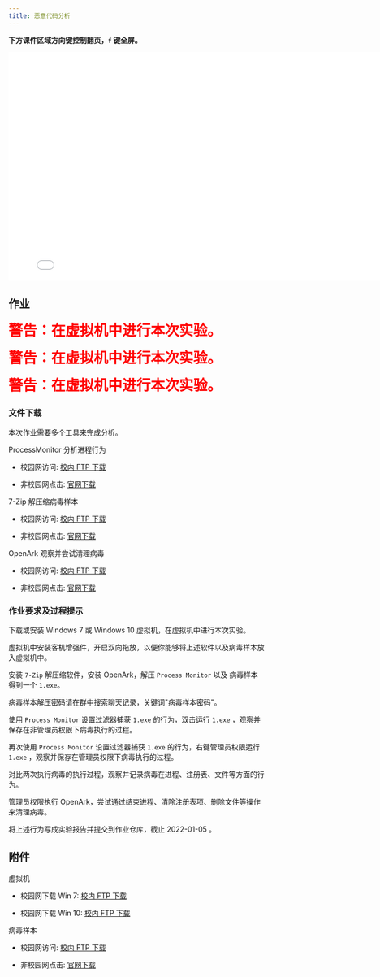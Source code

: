 ```yaml
---
title: 恶意代码分析
---
```


**下方课件区域方向键控制翻页，`f` 键全屏。**

<iframe src="./slideshow.html" frameborder=0 width=800 height=450></iframe>

## 作业

<b style='color:red;font-size:2em;'>警告：在虚拟机中进行本次实验。</b>

<b style='color:red;font-size:2em;'>警告：在虚拟机中进行本次实验。</b>

<b style='color:red;font-size:2em;'>警告：在虚拟机中进行本次实验。</b>

### 文件下载

本次作业需要多个工具来完成分析。

ProcessMonitor 分析进程行为

- 校园网访问: [校内 FTP 下载](http://202.205.24.235/ftp/softwares/ProcessMonitor.zip)

- 非校园网点击: [官网下载](https://download.sysinternals.com/files/ProcessMonitor.zip)

7-Zip 解压缩病毒样本

- 校园网访问: [校内 FTP 下载](http://202.205.24.235/ftp/softwares/7z2106-x64.exe)

- 非校园网点击: [官网下载](https://www.7-zip.org/a/7z2107-x64.exe)

OpenArk 观察并尝试清理病毒

- 校园网访问: [校内 FTP 下载](http://202.205.24.235/ftp/softwares/OpenArk64.exe)

- 非校园网点击: [官网下载](https://github.com/BlackINT3/OpenArk/releases/download/v1.2.0/OpenArk64.exe)

### 作业要求及过程提示

下载或安装 Windows 7 或 Windows 10 虚拟机，在虚拟机中进行本次实验。

虚拟机中安装客机增强件，开启双向拖放，以便你能够将上述软件以及病毒样本放入虚拟机中。

安装 `7-Zip` 解压缩软件，安装 OpenArk，解压 `Process Monitor` 以及 病毒样本得到一个 `1.exe`。

病毒样本解压密码请在群中搜索聊天记录，关键词"病毒样本密码"。

使用 `Process Monitor` 设置过滤器捕获 `1.exe` 的行为，双击运行 `1.exe` ，观察并保存在非管理员权限下病毒执行的过程。

再次使用 `Process Monitor` 设置过滤器捕获 `1.exe` 的行为，右键管理员权限运行 `1.exe` ，观察并保存在管理员权限下病毒执行的过程。

对比两次执行病毒的执行过程，观察并记录病毒在进程、注册表、文件等方面的行为。

管理员权限执行 OpenArk，尝试通过结束进程、清除注册表项、删除文件等操作来清理病毒。

将上述行为写成实验报告并提交到作业仓库，截止 2022-01-05 。

## 附件

虚拟机

- 校园网下载 Win 7: [校内 FTP 下载](http://202.205.24.235/ftp/VMs/win7.7z)

- 校园网下载 Win 10: [校内 FTP 下载](http://202.205.24.235/ftp/VMs/win10.7z)

病毒样本

- 校园网访问: [校内 FTP 下载](http://202.205.24.235/ftp/homework/%E8%AD%A6%E5%91%8A%EF%BC%81%EF%BC%81%EF%BC%81%E7%97%85%E6%AF%92.rar)

- 非校园网点击: [官网下载](%E8%AD%A6%E5%91%8A%EF%BC%81%EF%BC%81%EF%BC%81%E7%97%85%E6%AF%92.rar)
